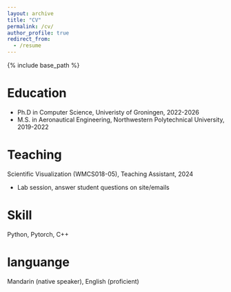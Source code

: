 ```yaml
---
layout: archive
title: "CV"
permalink: /cv/
author_profile: true
redirect_from:
  - /resume
---
```


{% include base_path %}

Education
======
* Ph.D in Computer Science, Univeristy of Groningen, 2022-2026
* M.S. in Aeronautical Engineering, Northwestern Polytechnical University, 2019-2022

Teaching
======
Scientific Visualization (WMCS018-05), Teaching Assistant, 2024
* Lab session, answer student questions on site/emails    

Skill
======
Python, Pytorch, C++

languange
======
Mandarin (native speaker), English (proficient)
